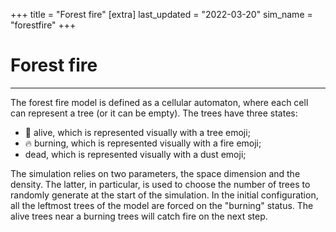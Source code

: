 +++
title = "Forest fire"
[extra]
last_updated = "2022-03-20"
sim_name = "forestfire"
+++

# Forest fire

---

The forest fire model is defined as a cellular automaton, where each cell can represent a tree (or it can be empty).
The trees have three states:
- 🌲 alive, which is represented visually with a tree emoji;
- 🔥 burning, which is represented visually with a fire emoji;
- dead, which is represented visually with a dust emoji;

The simulation relies on two parameters, the space dimension and the density.
The latter, in particular, is used to choose the number of trees to randomly generate at the start of the simulation.
In the initial configuration, all the leftmost trees of the model are forced on the "burning" status.
The alive trees near a burning trees will catch fire on the next step.

